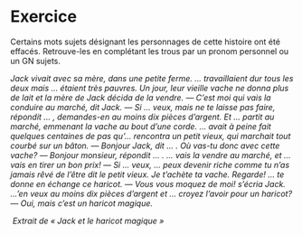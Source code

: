 # Exercice
 
Certains mots sujets désignant les personnages de cette histoire ont été effacés. Retrouve-les en complétant les trous par un pronom personnel ou un GN sujets.
 
​*Jack vivait avec sa mère, dans une petite ferme. ... travaillaient dur tous les deux mais ... étaient très pauvres. Un jour, leur vieille vache ne donna plus de lait et la mère de Jack décida de la vendre.*
​*— C’est moi qui vais la conduire au marché, dit Jack.*
​*— Si ... veux, mais ne te laisse pas faire, répondit ... , demandes-en au moins dix pièces d’argent.*
​*Et ... partit au marché, emmenant la vache au bout d’une corde. ... avait à peine fait quelques centaines de pas qu’... rencontra un petit vieux, qui marchait tout courbé sur un bâton.*
​*— Bonjour Jack, dit ... . Où vas-tu donc avec cette vache?*
​*— Bonjour monsieur, répondit ... . ... vais la vendre au marché, et ... vais en tirer un bon prix!*
​*— Si ... veux, ... peux devenir riche comme tu n’as jamais rêvé de l’être dit le petit vieux. Je t’achète ta vache. Regarde! ... te donne en échange ce haricot.*
​*— Vous vous moquez de moi! s’écria Jack. ...’en veux au moins dix pièces d’argent et ... croyez l’avoir pour un haricot?*
​*— Oui, mais c’est un haricot magique.*
 
​ *Extrait de « Jack et le haricot magique »*